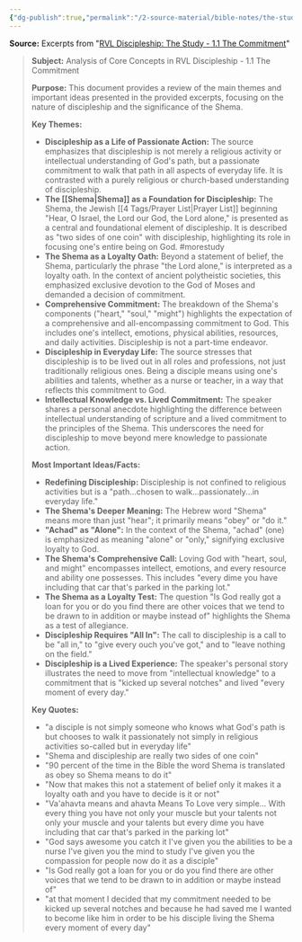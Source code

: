 ```yaml
---
{"dg-publish":true,"permalink":"/2-source-material/bible-notes/the-study-1-1-the-commitment/"}
---
```



**Source:** Excerpts from "[RVL Discipleship: The Study - 1.1 The Commitment](https://youtu.be/lyswXY7dzic?si=Tf3U7cQ_zCCj7-Z4)"

> **Subject:** Analysis of Core Concepts in RVL Discipleship - 1.1 The Commitment
> 
> **Purpose:** This document provides a review of the main themes and important ideas presented in the provided excerpts, focusing on the nature of discipleship and the significance of the Shema.
> 
> **Key Themes:**
> 
> - **Discipleship as a Life of Passionate Action:** The source emphasizes that discipleship is not merely a religious activity or intellectual understanding of God's path, but a passionate commitment to walk that path in all aspects of everyday life. It is contrasted with a purely religious or church-based understanding of discipleship.
> - **The [[Shema\|Shema]] as a Foundation for Discipleship:** The Shema, the Jewish [[4 Tags/Prayer List\|Prayer List]] beginning "Hear, O Israel, the Lord our God, the Lord alone," is presented as a central and foundational element of discipleship. It is described as "two sides of one coin" with discipleship, highlighting its role in focusing one's entire being on God. #morestudy 
> - **The Shema as a Loyalty Oath:** Beyond a statement of belief, the Shema, particularly the phrase "the Lord alone," is interpreted as a loyalty oath. In the context of ancient polytheistic societies, this emphasized exclusive devotion to the God of Moses and demanded a decision of commitment.
> - **Comprehensive Commitment:** The breakdown of the Shema's components ("heart," "soul," "might") highlights the expectation of a comprehensive and all-encompassing commitment to God. This includes one's intellect, emotions, physical abilities, resources, and daily activities. Discipleship is not a part-time endeavor.
> - **Discipleship in Everyday Life:** The source stresses that discipleship is to be lived out in all roles and professions, not just traditionally religious ones. Being a disciple means using one's abilities and talents, whether as a nurse or teacher, in a way that reflects this commitment to God.
> - **Intellectual Knowledge vs. Lived Commitment:** The speaker shares a personal anecdote highlighting the difference between intellectual understanding of scripture and a lived commitment to the principles of the Shema. This underscores the need for discipleship to move beyond mere knowledge to passionate action.
> 
> **Most Important Ideas/Facts:**
> 
> - **Redefining Discipleship:** Discipleship is not confined to religious activities but is a "path...chosen to walk...passionately...in everyday life."
> - **The Shema's Deeper Meaning:** The Hebrew word "Shema" means more than just "hear"; it primarily means "obey" or "do it."
> - **"Achad" as "Alone":** In the context of the Shema, "achad" (one) is emphasized as meaning "alone" or "only," signifying exclusive loyalty to God.
> - **The Shema's Comprehensive Call:** Loving God with "heart, soul, and might" encompasses intellect, emotions, and every resource and ability one possesses. This includes "every dime you have including that car that's parked in the parking lot."
> - **The Shema as a Loyalty Test:** The question "Is God really got a loan for you or do you find there are other voices that we tend to be drawn to in addition or maybe instead of" highlights the Shema as a test of allegiance.
> - **Discipleship Requires "All In":** The call to discipleship is a call to be "all in," to "give every ouch you've got," and to "leave nothing on the field."
> - **Discipleship is a Lived Experience:** The speaker's personal story illustrates the need to move from "intellectual knowledge" to a commitment that is "kicked up several notches" and lived "every moment of every day."
> 
> **Key Quotes:**
> 
> - "a disciple is not simply someone who knows what God's path is but chooses to walk it passionately not simply in religious activities so-called but in everyday life"
> - "Shema and discipleship are really two sides of one coin"
> - "90 percent of the time in the Bible the word Shema is translated as obey so Shema means to do it"
> - "Now that makes this not a statement of belief only it makes it a loyalty oath and you have to decide is it or not"
> - "Va'ahavta means and ahavta Means To Love very simple... With every thing you have not only your muscle but your talents not only your muscle and your talents but every dime you have including that car that's parked in the parking lot"
> - "God says awesome you catch it I've given you the abilities to be a nurse I've given you the mind to study I've given you the compassion for people now do it as a disciple"
> - "Is God really got a loan for you or do you find there are other voices that we tend to be drawn to in addition or maybe instead of"
> - "at that moment I decided that my commitment needed to be kicked up several notches and because he had saved me I wanted to become like him in order to be his disciple living the Shema every moment of every day"